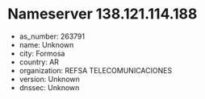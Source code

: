 # Nameserver 138.121.114.188

* as_number: 263791
* name: Unknown
* city: Formosa
* country: AR
* organization: REFSA TELECOMUNICACIONES
* version: Unknown
* dnssec: Unknown

